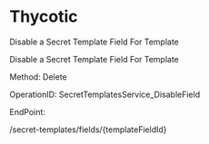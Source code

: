 #     Thycotic


Disable a Secret Template Field For Template

Disable a Secret Template Field For Template

Method: Delete

OperationID: SecretTemplatesService_DisableField

EndPoint:

/secret-templates/fields/{templateFieldId}
